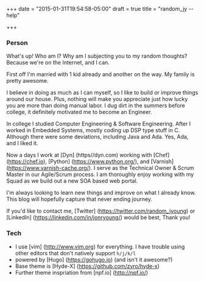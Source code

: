 +++
date = "2015-01-31T19:54:58-05:00"
draft = true
title = "random_jy --help"

+++

### Person
What's up! Who am I? Why am I subjecting you to my random thoughts? Because we're on the Internet, and I can.

First off I'm married with 1 kid already and another on the way. My family is pretty awesome.

I believe in doing as much as I can myself, so I like to build or improve things around our house. Plus, nothing will make you appreciate just how lucky you are more than doing manual labor. I dug dirt in the summers before college, it definitely motivated me to become an Engineer.

In college I studied Computer Engineering & Software Engineering. After I worked in Embedded Systems, mostly coding up DSP type stuff in C. Although there were some deviations, including Java and Ada. Yes, Ada, and I liked it.

Now a days I work at [Dyn] (https//dyn.com) working with [Chef] (https://chef.io), [Python] (https://www.python.org/), and [Varnish] (https://www.varnish-cache.org/). I serve as the Technical Owner & Scrum Master in our Agile/Scrum process. I am thoroughly enjoy working with my Squad as we build out a new SOA based web portal.

I'm always looking to learn new things and improve on what I already know. This blog will hopefully capture that never ending journey.

If you'd like to contact me, [Twitter] (https://twitter.com/random_jyoung) or [LinkedIn] (https://linkedin.com/in/jonryoung/) would be best, Thank you!

### Tech
- I use [vim] (http://www.vim.org) for everything. I have trouble using other editors that don't natively support `h/j/k/l`
- powered by [Hugo] (https://gohugo.io) (and isn't it awesome?)
- Base theme is [Hyde-X] (https://github.com/zyro/hyde-x)
- Further theme inspriation from [npf.io] (http://npf.io/)
